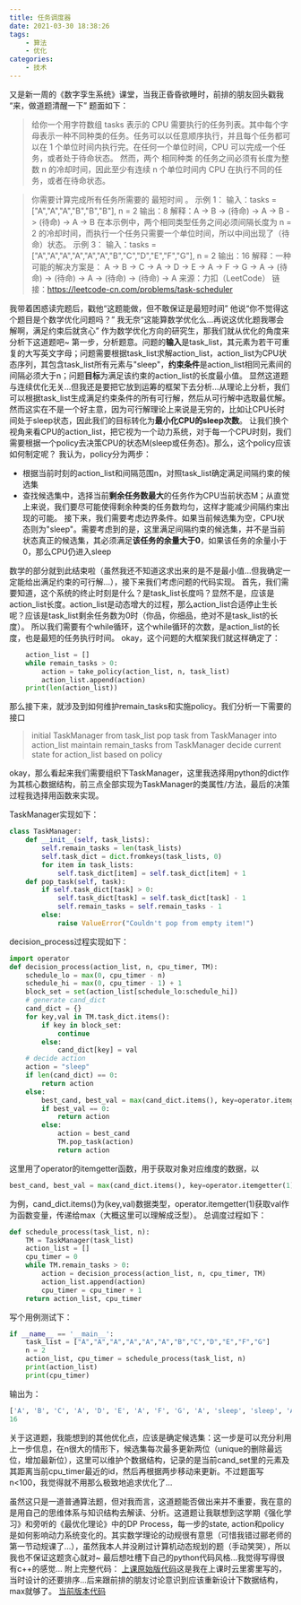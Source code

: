 ```yaml
---
title: 任务调度器
date: 2021-03-30 18:38:26
tags:
    - 算法
    - 优化
categories:
    - 技术
---
```


又是新一周的《数字孪生系统》课堂，当我正昏昏欲睡时，前排的朋友回头戳我
“来，做道题清醒一下”
题面如下：
<!--more-->
>给你一个用字符数组 tasks 表示的 CPU 需要执行的任务列表。其中每个字母表示一种不同种类的任务。任务可以以任意顺序执行，并且每个任务都可以在 1 个单位时间内执行完。在任何一个单位时间，CPU 可以完成一个任务，或者处于待命状态。
>然而，两个 相同种类 的任务之间必须有长度为整数 n 的冷却时间，因此至少有连续 n 个单位时间内 CPU 在执行不同的任务，或者在待命状态。

>你需要计算完成所有任务所需要的 最短时间 。
>示例 1：
>输入：tasks = ["A","A","A","B","B","B"], n = 2
>输出：8
>解释：A -> B -> (待命) -> A -> B -> (待命) -> A -> B
     在本示例中，两个相同类型任务之间必须间隔长度为 n = 2 的冷却时间，而执行一个任务只需要一个单位时间，所以中间出现了（待命）状态。
>示例 3：
>输入：tasks = ["A","A","A","A","A","A","B","C","D","E","F","G"], n = 2
>输出：16
>解释：一种可能的解决方案是：
     A -> B -> C -> A -> D -> E -> A -> F -> G -> A -> (待命) -> (待命) -> A -> (待命) -> (待命) -> A 
>来源：力扣（LeetCode）
>链接：https://leetcode-cn.com/problems/task-scheduler

我带着困惑读完题后，戳他“这题能做，但不敢保证是最短时间”
他说“你不觉得这个题目是个数学优化问题吗？”
我无奈“这能算数学优化么...再说这优化题我哪会解啊，满足约束后就贪心”
作为数学优化方向的研究生，那我们就从优化的角度来分析下这道题吧~
第一步，分析题意。问题的**输入**是task_list，其元素为若干可重复的大写英文字母；问题需要根据task_list求解action_list，action_list为CPU状态序列，其包含task_list所有元素与"sleep"，**约束条件**是action_list相同元素间的间隔必须大于n；问题**目标**为满足该约束的action_list的长度最小值。
显然这道题与连续优化无关...但我还是要把它放到运筹的框架下去分析...从理论上分析，我们可以根据task_list生成满足约束条件的所有可行解，然后从可行解中选取最优解。然而这实在不是一个好主意，因为可行解理论上来说是无穷的，比如让CPU长时间处于sleep状态，因此我们的目标转化为**最小化CPU的sleep次数**。
让我们换个视角来看CPU的action_list，把它视为一个动力系统，对于每一个CPU时刻，我们需要根据一个policy去决策CPU的状态M(sleep或任务态)。那么，这个policy应该如何制定呢？
我认为，policy分为两步：
- 根据当前时刻的action_list和间隔范围n，对照task_list确定满足间隔约束的候选集
- 查找候选集中，选择当前**剩余任务数最大**的任务作为CPU当前状态M；从直觉上来说，我们要尽可能使得剩余种类的任务数均匀，这样才能减少间隔约束出现的可能。
接下来，我们需要考虑边界条件。如果当前候选集为空，CPU状态则为"sleep"。需要考虑到的是，这里满足间隔约束的候选集，并不是当前状态真正的候选集，其必须满足**该任务的余量大于0**，如果该任务的余量小于0，那么CPU仍进入sleep

数学的部分就到此结束啦（虽然我还不知道这求出来的是不是最小值...但我确定一定能给出满足约束的可行解...），接下来我们考虑问题的代码实现。
首先，我们需要知道，这个系统的终止时刻是什么？是task_list长度吗？显然不是，应该是action_list长度。action_list是动态增大的过程，那么action_list合适停止生长呢？应该是task_list剩余任务数为0时（你品，你细品，绝对不是task_list的长度）。
所以我们需要有个while循环，这个while循环的次数，是action_list的长度，也是最短的任务执行时间。
okay，这个问题的大框架我们就这样确定了：

``` python
    action_list = []
    while remain_tasks > 0:
        action = take_policy(action_list, n, task_list)
        action_list.append(action)
    print(len(action_list))
```
那么接下来，就涉及到如何维护remain_tasks和实施policy。我们分析一下需要的接口

> initial TaskManager from task_list
> pop task from TaskManager into action_list
> maintain remain_tasks from TaskManager
> decide current state for action_list based on policy

okay，那么看起来我们需要组织下TaskManager，这里我选择用python的dict作为其核心数据结构，前三点全部实现为TaskManager的类属性/方法，最后的决策过程我选择用函数来实现。

TaskManager实现如下：
``` python
class TaskManager:
    def __init__(self, task_lists):
        self.remain_tasks = len(task_lists)
        self.task_dict = dict.fromkeys(task_lists, 0)
        for item in task_lists:
            self.task_dict[item] = self.task_dict[item] + 1
    def pop_task(self, task):
        if self.task_dict[task] > 0:
            self.task_dict[task] = self.task_dict[task] - 1
            self.remain_tasks = self.remain_tasks - 1
        else:
            raise ValueError("Couldn't pop from empty item!")
```

decision_process过程实现如下：

``` python
import operator
def decision_process(action_list, n, cpu_timer, TM):
    schedule_lo = max(0, cpu_timer - n)
    schedule_hi = max(0, cpu_timer - 1) + 1
    block_set = set(action_list[schedule_lo:schedule_hi])
    # generate cand_dict
    cand_dict = {}
    for key,val in TM.task_dict.items():
        if key in block_set:
            continue
        else:
            cand_dict[key] = val
    # decide action
    action = "sleep"
    if len(cand_dict) == 0:
        return action
    else:
        best_cand, best_val = max(cand_dict.items(), key=operator.itemgetter(1))
        if best_val == 0:
            return action
        else:
            action = best_cand
            TM.pop_task(action)
            return action
```
这里用了operator的itemgetter函数，用于获取对象对应维度的数据，以
``` python
best_cand, best_val = max(cand_dict.items(), key=operator.itemgetter(1))
```
为例，cand_dict.items()为(key,val)数据类型，operator.itemgetter(1)获取val作为函数变量，传递给max（大概这里可以理解成泛型）。
总调度过程如下：
``` python
def schedule_process(task_list, n):
    TM = TaskManager(task_list)
    action_list = []
    cpu_timer = 0
    while TM.remain_tasks > 0:
        action = decision_process(action_list, n, cpu_timer, TM)
        action_list.append(action)
        cpu_timer = cpu_timer + 1
    return action_list, cpu_timer
```

写个用例测试下：

``` python
if __name__ == '__main__':
    task_list = ["A","A","A","A","A","A","B","C","D","E","F","G"]
    n = 2
    action_list, cpu_timer = schedule_process(task_list, n)
    print(action_list)
    print(cpu_timer)
```

输出为：
``` python
['A', 'B', 'C', 'A', 'D', 'E', 'A', 'F', 'G', 'A', 'sleep', 'sleep', 'A', 'sleep', 'sleep', 'A']
16
```
关于这道题，我能想到的其他优化点，应该是确定候选集：这一步是可以充分利用上一步信息，在n很大的情形下，候选集每次最多更新两位（unique的删除最远位，增加最新位），这里可以维护个数据结构，记录的是当前cand_set里的元素及其距离当前cpu_timer最近的id，然后再根据两步移动来更新。不过题面写n<100，我觉得就不用那么极致地追求优化了...

虽然这只是一道普通算法题，但对我而言，这道题能否做出来并不重要，我在意的是用自己的思维体系与知识结构去解读、分析。这道题让我联想到这学期《强化学习》和旁听的《最优化理论》中的DP Process，每一步的state, action和policy是如何影响动力系统变化的。其实数学理论的动规很有意思（可惜我错过郦老师的第一节动规课了...），虽然我本人并没刷过计算机动态规划的题（手动笑哭），所以我也不保证这题贪心就对~
最后想吐槽下自己的python代码风格...我觉得写得很有c++的感觉...
附上完整代码：
[上课原始版代码](https://pastebin.ubuntu.com/p/M7sTDbNMMQ/)这是我在上课时云里雾里写的，当时设计的还要排序...后来跟前排的朋友讨论意识到应该重新设计下数据结构，max就够了。
[当前版本代码](https://pastebin.ubuntu.com/p/VnTQmCFscv/)